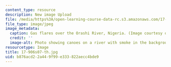 ```yaml
---
content_type: resource
description: New image Upload
file: /media/https%3A/open-learning-course-data-rc.s3.amazonaws.com/17-906-reading-seminar-in-social-science-the-geopolitics-and-geoeconomics-of-global-energy-spring-2007/b876acd22a449f99e333822aecc4bde9_17-906s07-th.jpg
file_type: image/jpeg
image_metadata:
  caption: Gas flares over the Orashi River, Nigeria. (Image courtesy of [E. Sandercock](http://www.flickr.com/people/travelling_e/).)
  credit: ''
  image-alt: Photo showing canoes on a river with smoke in the background.
resourcetype: Image
title: 17-906s07-th.jpg
uid: b876acd2-2a44-9f99-e333-822aecc4bde9
---
```

